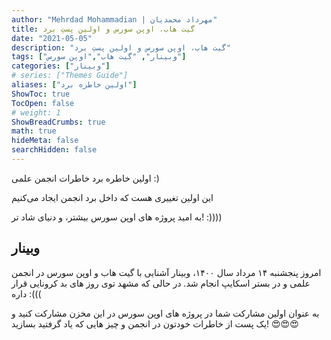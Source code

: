 ```yaml
---
author: "Mehrdad Mohammadian | مهرداد محمدیان"
title: گیت هاب، اوپن سورس و اولین پستِ برد
date: "2021-05-05"
description: "گیت هاب، اوپن سورس و اولین پستِ برد"
tags: ["وبینار", "گیت هاب","اوپن سورس"]
categories: ["وبینار"]
# series: ["Themes Guide"]
aliases: ["اولین خاطره برد"]
ShowToc: true
TocOpen: false
# weight: 1
ShowBreadCrumbs: true
math: true
hideMeta: false
searchHidden: false
---
```


اولین خاطره برد خاطرات انجمن علمی :)


این اولین تغییری هست که داخل برد انجمن ایجاد می‌کنیم 

به امید پروژه های اوپن سورس بیشتر، و دنیای شاد تر! :))))


<!--more-->

## وبینار

امروز پنجشنبه ۱۴ مرداد سال ۱۴۰۰، وبینار آشنایی با گیت هاب و اوپن سورس در انجمن علمی و در بستر اسکایپ انجام شد.
در حالی که مشهد توی روز های بد کرونایی قرار داره :(((

به عنوان اولین مشارکت شما در پروژه های اوپن سورس در این مخزن مشارکت کنید و یک پست از خاطرات خودتون در انجمن و چیز هایی که یاد گرفتید بسازید!
<span class="nowrap"><span class="emojify">😍😍😍</span></span>
<br>


